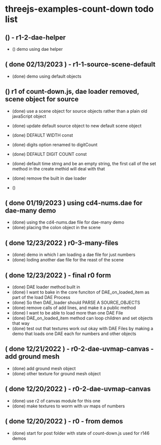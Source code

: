 # threejs-examples-count-down todo list

## () - r1-2-dae-helper
* () demo using dae helper

## ( done 02/13/2023 ) - r1-1-source-scene-default
* (done) demo using default objects

## () r1 of count-down.js, dae loader removed, scene object for source
* (done) use a scene object for source objects rather than a plain old javaScript object
* (done) update default source object to new default scene object
* (done) DEFAULT WIDTH const
* (done) digits option renamed to digitCount
* (done) DEFAULT DIGIT COUNT const
* (done) default time strng and be an empty string, the first call of the set method in the create methid will deal with that
* (done) remove the built in dae loader

* () 

## ( done 01/19/2023 ) using cd4-nums.dae for dae-many demo
* (done) using the cd4-nums.dae file for dae-many demo
* (done) placing the colon object in the scene

## ( done 12/23/2022 ) r0-3-many-files
* (done) demo in which I am loading a dae file for just numbers
* (done) loding another dae file for the reast of the scene

## ( done 12/23/2022 ) - final r0 form
* (done) DAE loader method built in
* (done) I want to bake in the core funciton of DAE\_on\_loaded\_item as part of the load DAE Process
* (done) So then DAE\_loader should PARSE A SOURCE\_OBJECTS
* (done) remove calls of add lines, and make it a public method
* (done) I want to be able to load more than one DAE File
* (done) DAE\_on\_loaded\_item method can loop children and set objects that way
* (done) test out that textures work out okay with DAE Files by making a demo that loads one DAE each for numbers and other objects

## ( done 12/21/2022 ) - r0-2-dae-uvmap-canvas - add ground mesh
* (done) add ground mesh object
* (done) other texture for ground mesh object

## ( done 12/20/2022 ) - r0-2-dae-uvmap-canvas
* (done) use r2 of canvas module for this one
* (done) make textures to worm with uv maps of numbers

## ( done 12/20/2022 ) - r0 - from demos
* (done) start for post folder with state of count-down.js used for r146 demos
